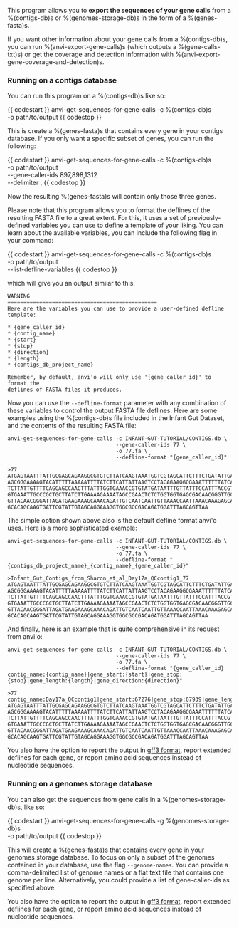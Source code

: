 This program allows you to **export the sequences of your gene calls** from a %(contigs-db)s or %(genomes-storage-db)s in the form of a %(genes-fasta)s.

If you want other information about your gene calls from a %(contigs-db)s, you can run %(anvi-export-gene-calls)s (which outputs a %(gene-calls-txt)s) or get the coverage and detection information with %(anvi-export-gene-coverage-and-detection)s.

### Running on a contigs database

You can run this program on a %(contigs-db)s like so:

{{ codestart }}
anvi-get-sequences-for-gene-calls -c %(contigs-db)s \
                                  -o path/to/output
{{ codestop }}

This is create a %(genes-fasta)s that contains every gene in your contigs database. If you only want a specific subset of genes, you can run the following:

{{ codestart }}
anvi-get-sequences-for-gene-calls -c %(contigs-db)s \
                                  -o path/to/output \
                                  --gene-caller-ids 897,898,1312 \
                                  --delimiter ,
{{ codestop }}

Now the resulting %(genes-fasta)s will contain only those three genes.

Please note that this program allows you to format the deflines of the resulting FASTA file to a great extent. For this, it uses a set of previously-defined variables you can use to define a template of your liking. You can learn about the available variables, you can include the following flag in your command:

{{ codestart }}
anvi-get-sequences-for-gene-calls -c %(contigs-db)s \
                                  -o path/to/output \
                                  --list-defline-variables
{{ codestop }}

which will give you an output similar to this:

```
WARNING
===============================================
Here are the variables you can use to provide a user-defined defline template:

* {gene_caller_id}
* {contig_name}
* {start}
* {stop}
* {direction}
* {length}
* {contigs_db_project_name}

Remember, by default, anvi'o will only use '{gene_caller_id}' to format the
deflines of FASTA files it produces.
```

Now you can use the `--defline-format` parameter with any combination of these variables to control the output FASTA file deflines. Here are some examples using the %(contigs-db)s file included in the Infant Gut Dataset, and the contents of the resulting FASTA file:

```
anvi-get-sequences-for-gene-calls -c INFANT-GUT-TUTORIAL/CONTIGS.db \
                                  --gene-caller-ids 77 \
                                  -o 77.fa \
                                  --defline-format "{gene_caller_id}"
```

```
>77
ATGAGTAATTTATTGCGAGCAGAAGGCGTGTCTTATCAAGTAAATGGTCGTAGCATTCTTTCTGATATTGATTTGTCATTTGAAACAGGCAGCAATACAACAATTGTTGGTCCTTCAGGT
AGCGGGAAAAGTACATTTTTAAAAATTTTATCTTCATTATTAAGTCCTACAGAAGGCGAAATTTTTTATCAAGAAGCGCCAATTACTACAATGCCAATCGAAACATACCGCCAAAAGGTT
TCTTATTGTTTTCAGCAGCCAACTTTATTTGGTGAAACCGTGTATGATAATTTGTTATTTCCATTTACCGTCAGACAAGAAGCGTTTAATCAGGAAAAAGTCGTGGCATTACTCCAACAA
GTGAAATTGCCCGCTGCTTATCTTGAAAAGAAAATAGCCGAACTCTCTGGTGGTGAGCGACAACGGGTTGCTTTGCTACGAAACATTATTTTTGTACCAGATGTTTTATTATTAGACGAA
GTTACAACGGGATTAGATGAAGAAAGCAAACAGATTGTCAATCAATTGTTAAACCAATTAAACAAAGAGCAAGGAGTCACGCTGGTTCGTGTCACGCATGATACCGAAGAAATTCAGCAA
GCACAGCAAGTGATTCGTATTGTAGCAGGAAAGGTGGCGCCGACAGATGGATTTAGCAGTTAA
```

The simple option shown above also is the default defline format anvi'o uses. Here is a more sophisticated example:

```
anvi-get-sequences-for-gene-calls -c INFANT-GUT-TUTORIAL/CONTIGS.db \
                                  --gene-caller-ids 77 \
                                  -o 77.fa \
                                  --defline-format "{contigs_db_project_name}_{contig_name}_{gene_caller_id}"
```

```
>Infant_Gut_Contigs_from_Sharon_et_al_Day17a_QCcontig1_77
ATGAGTAATTTATTGCGAGCAGAAGGCGTGTCTTATCAAGTAAATGGTCGTAGCATTCTTTCTGATATTGATTTGTCATTTGAAACAGGCAGCAATACAACAATTGTTGGTCCTTCAGGT
AGCGGGAAAAGTACATTTTTAAAAATTTTATCTTCATTATTAAGTCCTACAGAAGGCGAAATTTTTTATCAAGAAGCGCCAATTACTACAATGCCAATCGAAACATACCGCCAAAAGGTT
TCTTATTGTTTTCAGCAGCCAACTTTATTTGGTGAAACCGTGTATGATAATTTGTTATTTCCATTTACCGTCAGACAAGAAGCGTTTAATCAGGAAAAAGTCGTGGCATTACTCCAACAA
GTGAAATTGCCCGCTGCTTATCTTGAAAAGAAAATAGCCGAACTCTCTGGTGGTGAGCGACAACGGGTTGCTTTGCTACGAAACATTATTTTTGTACCAGATGTTTTATTATTAGACGAA
GTTACAACGGGATTAGATGAAGAAAGCAAACAGATTGTCAATCAATTGTTAAACCAATTAAACAAAGAGCAAGGAGTCACGCTGGTTCGTGTCACGCATGATACCGAAGAAATTCAGCAA
GCACAGCAAGTGATTCGTATTGTAGCAGGAAAGGTGGCGCCGACAGATGGATTTAGCAGTTAA
```

And finally, here is an example that is quite comprehensive in its request from anvi'o:

```
anvi-get-sequences-for-gene-calls -c INFANT-GUT-TUTORIAL/CONTIGS.db \
                                  --gene-caller-ids 77 \
                                  -o 77.fa \
                                  --defline-format "{gene_caller_id} contig_name:{contig_name}|gene_start:{start}|gene_stop:{stop}|gene_length:{length}|gene_direction:{direction}"
```

```
>77 contig_name:Day17a_QCcontig1|gene_start:67276|gene_stop:67939|gene_length:663|gene_direction:f
ATGAGTAATTTATTGCGAGCAGAAGGCGTGTCTTATCAAGTAAATGGTCGTAGCATTCTTTCTGATATTGATTTGTCATTTGAAACAGGCAGCAATACAACAATTGTTGGTCCTTCAGGT
AGCGGGAAAAGTACATTTTTAAAAATTTTATCTTCATTATTAAGTCCTACAGAAGGCGAAATTTTTTATCAAGAAGCGCCAATTACTACAATGCCAATCGAAACATACCGCCAAAAGGTT
TCTTATTGTTTTCAGCAGCCAACTTTATTTGGTGAAACCGTGTATGATAATTTGTTATTTCCATTTACCGTCAGACAAGAAGCGTTTAATCAGGAAAAAGTCGTGGCATTACTCCAACAA
GTGAAATTGCCCGCTGCTTATCTTGAAAAGAAAATAGCCGAACTCTCTGGTGGTGAGCGACAACGGGTTGCTTTGCTACGAAACATTATTTTTGTACCAGATGTTTTATTATTAGACGAA
GTTACAACGGGATTAGATGAAGAAAGCAAACAGATTGTCAATCAATTGTTAAACCAATTAAACAAAGAGCAAGGAGTCACGCTGGTTCGTGTCACGCATGATACCGAAGAAATTCAGCAA
GCACAGCAAGTGATTCGTATTGTAGCAGGAAAGGTGGCGCCGACAGATGGATTTAGCAGTTAA
```

You also have the option to report the output in [gff3 format](https://github.com/The-Sequence-Ontology/Specifications/blob/master/gff3.md), report extended deflines for each gene, or report amino acid sequences instead of nucleotide sequences.

### Running on a genomes storage database

You can also get the sequences from gene calls in a %(genomes-storage-db)s, like so:

{{ codestart }}
anvi-get-sequences-for-gene-calls -g %(genomes-storage-db)s \
                                  -o path/to/output
{{ codestop }}

This will create a %(genes-fasta)s that contains every gene in your genomes storage database. To focus on only a subset of the genomes contained in your database, use the flag `--genome-names`. You can provide a comma-delimited list of genome names or a flat text file that contains one genome per line. Alternatively, you could provide a list of gene-caller-ids as specified above.

You also have the option to report the output in [gff3 format](https://github.com/The-Sequence-Ontology/Specifications/blob/master/gff3.md), report extended deflines for each gene, or report amino acid sequences instead of nucleotide sequences.
